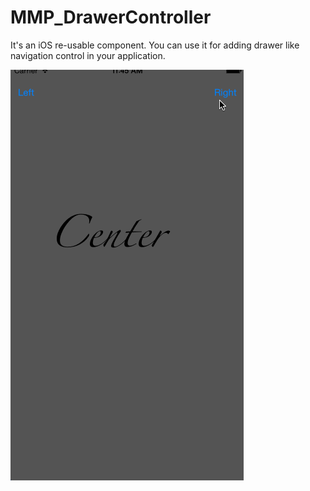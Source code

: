 MMP_DrawerController
====================

It's an iOS re-usable component. You can use it for adding drawer like navigation control in your application.

![demo](/Images/demo.gif)
